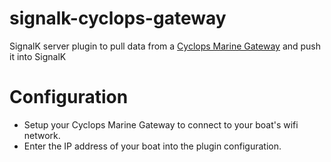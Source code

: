 # signalk-cyclops-gateway

SignalK server plugin to pull data from a [Cyclops Marine Gateway](https://www.cyclopsmarine.com/products/gateway/) and push it into SignalK

# Configuration

* Setup your Cyclops Marine Gateway to connect to your boat's wifi network.
* Enter the IP address of your boat into the plugin configuration.
